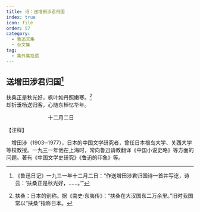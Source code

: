 ```yaml
---
title: 诗：送增田涉君归国
index: true
icon: file
order: 57
category:
  - 鲁迅文集
  - 杂文集
tag:  
  - 集外集拾遗
---
```


## 送增田涉君归国[^①]

扶桑正是秋光好，枫叶如丹照嫩寒。[^②]  
却折垂杨送归客，心随东棹忆华年。

　　　　　　　　十二月二日

【注释】

[^①]: 《鲁迅日记》一九三一年十二月二日：“作送增田涉君归国诗一首并写讫，诗云：‘扶桑正是秋光好，……。’”

　增田涉（1903─1977），日本的中国文学研究者，曾任日本根岛大学、关西大学等校教授。一九三一年他在上海时，常向鲁迅请教翻译《中国小说史略》等方面的问题。著有《中国文学史研究》《鲁迅的印象》等。

[^②]: 扶桑：日本的别称。据《南史·东夷传》：“扶桑在大汉国东二万余里。”旧时我国常以“扶桑”指称日本。
